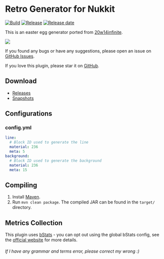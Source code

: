# Retro Generator for Nukkit
[![Build](https://img.shields.io/circleci/build/github/wode490390/RetroGenerator/master)](https://circleci.com/gh/wode490390/RetroGenerator/tree/master)
[![Release](https://img.shields.io/github/v/release/wode490390/RetroGenerator)](https://github.com/wode490390/RetroGenerator/releases)
[![Release date](https://img.shields.io/github/release-date/wode490390/RetroGenerator)](https://github.com/wode490390/RetroGenerator/releases)
<!--[![Servers](https://img.shields.io/bstats/servers/6997)](https://bstats.org/plugin/bukkit/RetroGenerator/6997)
[![Players](https://img.shields.io/bstats/players/6997)](https://bstats.org/plugin/bukkit/RetroGenerator/6997)-->

This is an easter egg generator ported from [20w14infinite](https://minecraft.gamepedia.com/Java_Edition_20w14infinite).

![](https://i.loli.net/2020/04/04/EIMhzjrtg9DiZYu.png)

If you found any bugs or have any suggestions, please open an issue on [GitHub Issues](https://github.com/wode490390/RetroGenerator/issues).

If you love this plugin, please star it on [GitHub](https://github.com/wode490390/RetroGenerator).

## Download
- [Releases](https://github.com/wode490390/RetroGenerator/releases)
- [Snapshots](https://circleci.com/gh/wode490390/RetroGenerator)

## Configurations

### config.yml
```yaml
line:
  # Block ID used to generate the line
  material: 236
  meta: 5
background:
  # Block ID used to generate the background
  material: 236
  meta: 15
```

## Compiling
1. Install [Maven](https://maven.apache.org/).
2. Run `mvn clean package`. The compiled JAR can be found in the `target/` directory.

## Metrics Collection

This plugin uses [bStats](https://github.com/wode490390/bStats-Nukkit) - you can opt out using the global bStats config, see the [official website](https://bstats.org/getting-started) for more details.

<!--[![Metrics](https://bstats.org/signatures/bukkit/RetroGenerator.svg)](https://bstats.org/plugin/bukkit/RetroGenerator/6997)-->

###### If I have any grammar and terms error, please correct my wrong :)
